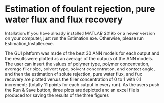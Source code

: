 # Estimation of foulant rejection, pure water flux and flux recovery

Intallation: If you have already installed MATLAB 2019b or a newer version on your computer, just run the Estimation.exe. Otherwise, please run Estimation_Installer.exe.

The GUI platform was made of the best 30 ANN models for each output and the results were plotted as an average of the outputs of the ANN models. The user can insert the values of polymer type, polymer concentration, average filler size, solvent type, solvent concentration, and contact angle, and then the estimation of solute rejection, pure water flux, and flux recovery are plotted versus the filler concentration of 0 to 1 with 0.1 increments (totally 11 points for each output in every run). As the users push the Run & Save button, three plots are depicted and an excel file is produced for saving the results of the three figures. 




